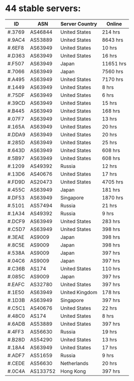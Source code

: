 # 44 stable servers:

| ID | ASN | Server Country | Online |
| ------ | ------ | ------ | ------ |
| #.3769 | AS46844 | United States | 214 hrs |
| #.9AC4 | AS53889 | United States | 8643 hrs |
| #.6EF8 | AS63949 | United States | 10 hrs |
| #.D363 | AS63949 | United States | 16 hrs |
| #.F507 | AS63949 | Japan | 11651 hrs |
| #.7066 | AS63949 | Japan | 7560 hrs |
| #.A495 | AS63949 | United States | 7170 hrs |
| #.1449 | AS63949 | United States | 8 hrs |
| #.75DF | AS63949 | United States | 6 hrs |
| #.39CD | AS63949 | United States | 15 hrs |
| #.B445 | AS63949 | United States | 168 hrs |
| #.07F7 | AS63949 | United States | 13 hrs |
| #.165A | AS63949 | United States | 20 hrs |
| #.DDA9 | AS63949 | United States | 20 hrs |
| #.285D | AS63949 | United States | 25 hrs |
| #.643D | AS63949 | United States | 608 hrs |
| #.5B97 | AS63949 | United States | 608 hrs |
| #.1209 | AS49392 | Russia | 12 hrs |
| #.13D6 | AS40676 | United States | 17 hrs |
| #.FD9D | AS20473 | United States | 4705 hrs |
| #.455C | AS63949 | Japan | 181 hrs |
| #.DF53 | AS63949 | Singapore | 1870 hrs |
| #.5101 | AS57494 | Russia | 21 hrs |
| #.1A34 | AS49392 | Russia | 9 hrs |
| #.DCF9 | AS63949 | United States | 283 hrs |
| #.C5D7 | AS63949 | United States | 398 hrs |
| #.3EAE | AS9009 | Japan | 398 hrs |
| #.8C5E | AS9009 | Japan | 398 hrs |
| #.538A | AS9009 | Japan | 397 hrs |
| #.04C6 | AS9009 | Japan | 397 hrs |
| #.C36B | AS174 | United States | 110 hrs |
| #.085C | AS9009 | Japan | 397 hrs |
| #.EAFC | AS32780 | United States | 397 hrs |
| #.1E50 | AS63949 | United Kingdom | 178 hrs |
| #.1D3B | AS63949 | Singapore | 397 hrs |
| #.C5C1 | AS40676 | United States | 22 hrs |
| #.48C0 | AS174 | United States | 8 hrs |
| #.6ADB | AS53889 | United States | 397 hrs |
| #.4FF3 | AS56630 | Russia | 19 hrs |
| #.B28D | AS54290 | United States | 13 hrs |
| #.18A4 | AS63949 | United States | 17 hrs |
| #.ADF7 | AS51659 | Russia | 9 hrs |
| #.CEDE | AS56630 | Netherlands | 20 hrs |
| #.0C4A | AS133752 | Hong Kong | 397 hrs |

